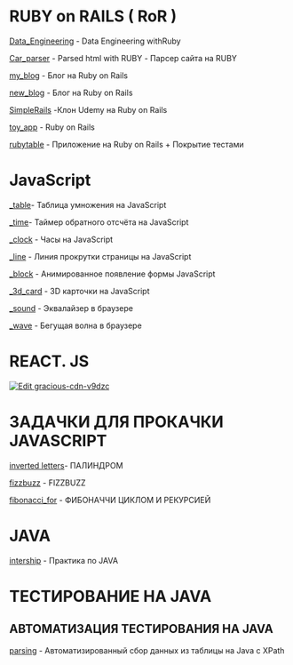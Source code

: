 
#   RUBY on RAILS ( RoR )

 [Data_Engineering](https://github.com/barabas007/Data_engineering-/tree/master) - Data Engineering withRuby

[Car_parser](https://github.com/barabas007/Car_parser/blob/main/car_shopper.rb) - Parsed html with RUBY - Парсер сайта на RUBY

[my_blog](https://github.com/barabas007/ruby_on_rails_blog) - Блог на Ruby on Rails

[new_blog](https://github.com/barabas007/new_blog) - Блог на Ruby on Rails

[SimpleRails](https://github.com/barabas007/SimpleRails) -Клон Udemy на Ruby on Rails 

[toy_app](https://github.com/barabas007/toy_app) - Ruby on Rails

[rubytable](https://github.com/barabas007/rubytable) - Приложение на Ruby on Rails + Покрытие тестами



#   JavaScript
[_table](https://github.com/barabas007/barabas007.github.io/tree/master/_table_gt)- Таблица умножения на JavaScript

[_time](https://github.com/barabas007/barabas007-github.io)- Таймер обратного отсчёта на JavaScript

[_clock](https://github.com/barabas007/_clock/tree/master/_clock) - Часы на JavaScript

[_line](https://github.com/barabas007/_line) - Линия прокрутки страницы на JavaScript

[_block](https://github.com/barabas007/_block/tree/master) - Анимированное появление формы JavaScript

[_3d_card](https://github.com/barabas007/_3d_card/tree/master) - 3D карточки на JavaScript

[_sound](https://github.com/barabas007/_sound) - Эквалайзер в браузере

[_wave](https://github.com/barabas007/_wave/tree/master) - Бегущая волна в браузере


# REACT. JS
[![Edit gracious-cdn-v9dzc](https://codesandbox.io/static/img/play-codesandbox.svg)](https://codesandbox.io/s/gracious-cdn-v9dzc?fontsize=14)



# ЗАДАЧКИ ДЛЯ ПРОКАЧКИ JAVASCRIPT

[inverted letters](https://github.com/barabas007/inverted-letters)- ПАЛИНДРОМ 

[fizzbuzz](https://github.com/barabas007/fizz_buzz/tree/master) - FIZZBUZZ

[fibonacci_for](https://github.com/barabas007/fibonacci_for/tree/master) - ФИБОНАЧЧИ ЦИКЛОМ И РЕКУРСИЕЙ


# JAVA 

[intership](https://github.com/barabas007/job4j) - Практика по JAVA

# ТЕСТИРОВАНИЕ НА JAVA

## АВТОМАТИЗАЦИЯ ТЕСТИРОВАНИЯ НА JAVA

[parsing](https://github.com/barabas007/java_test) - Автоматизированный сбор данных из таблицы на Java с  XPath
